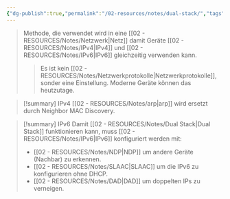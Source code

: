 ```yaml
---
{"dg-publish":true,"permalink":"/02-resources/notes/dual-stack/","tags":["netzwerk","netzwerk/ip/ipv4","netzwerk/ip/ipv6"],"noteIcon":"","updated":"2025-07-12T13:31:41.294+02:00"}
---
```


>Methode, die verwendet wird in eine [[02 - RESOURCES/Notes/Netzwerk\|Netz]] damit Geräte [[02 - RESOURCES/Notes/IPv4\|IPv4]] und [[02 - RESOURCES/Notes/IPv6\|IPv6]] gleichzeitig verwenden kann.
>>Es ist kein [[02 - RESOURCES/Notes/Netzwerkprotokolle\|Netzwerkprotokolle]], sonder eine Einstellung. Moderne Geräte können das heutzutage.

>[!summary] IPv4
>[[02 - RESOURCES/Notes/arp\|arp]] wird ersetzt durch Neighbor MAC Discovery.

>[!summary] IPv6
>Damit [[02 - RESOURCES/Notes/Dual Stack\|Dual Stack]] funktionieren kann, muss [[02 - RESOURCES/Notes/IPv6\|IPv6]]  konfiguriert werden mit:
>- [[02 - RESOURCES/Notes/NDP\|NDP]] um andere Geräte (Nachbar) zu erkennen.
>- [[02 - RESOURCES/Notes/SLAAC\|SLAAC]] um die IPv6 zu konfigurieren ohne DHCP.
>- [[02 - RESOURCES/Notes/DAD\|DAD]] um doppelten IPs zu verneigen.

